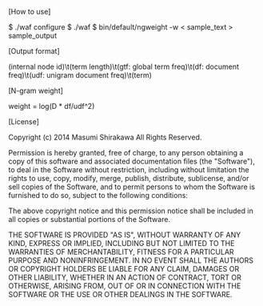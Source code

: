 [How to use]

 $ ./waf configure
 $ ./waf
 $ bin/default/ngweight -w < sample_text > sample_output


[Output format]

(internal node id)\t(term length)\t(gtf: global term freq)\t(df: document freq)\t(udf: unigram document freq)\t(term)

[N-gram weight]

weight = log(D * df/udf^2)

[License]

Copyright (c) 2014 Masumi Shirakawa All Rights Reserved.

Permission is hereby granted, free of charge, to any person
obtaining a copy of this software and associated documentation
files (the "Software"), to deal in the Software without
restriction, including without limitation the rights to use,
copy, modify, merge, publish, distribute, sublicense, and/or sell
copies of the Software, and to permit persons to whom the
Software is furnished to do so, subject to the following
conditions:

The above copyright notice and this permission notice shall be
included in all copies or substantial portions of the Software.

THE SOFTWARE IS PROVIDED "AS IS", WITHOUT WARRANTY OF ANY KIND,
EXPRESS OR IMPLIED, INCLUDING BUT NOT LIMITED TO THE WARRANTIES
OF MERCHANTABILITY, FITNESS FOR A PARTICULAR PURPOSE AND
NONINFRINGEMENT. IN NO EVENT SHALL THE AUTHORS OR COPYRIGHT
HOLDERS BE LIABLE FOR ANY CLAIM, DAMAGES OR OTHER LIABILITY,
WHETHER IN AN ACTION OF CONTRACT, TORT OR OTHERWISE, ARISING
FROM, OUT OF OR IN CONNECTION WITH THE SOFTWARE OR THE USE OR
OTHER DEALINGS IN THE SOFTWARE.
